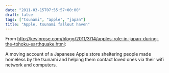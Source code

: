 ```yaml
---
date: "2011-03-15T07:55:57+00:00"
draft: false
tags: ["tsunami", "apple", "japan"]
title: "Apple, tsunami fallout haven"
---
```

From http://kevinrose.com/blogg/2011/3/14/apples-role-in-japan-during-the-tohoku-earthquake.html:

A moving account of a Japanese Apple store sheltering people made homeless by the tsunami and helping them contact loved ones via their wifi network and computers.
